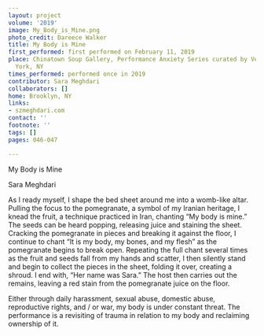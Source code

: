 ```yaml
---
layout: project
volume: '2019'
image: My_Body_is_Mine.png
photo_credit: Dareece Walker
title: My Body is Mine
first_performed: first performed on February 11, 2019
place: Chinatown Soup Gallery, Performance Anxiety Series curated by Ventiko, New
  York, NY
times_performed: performed once in 2019
contributor: Sara Meghdari
collaborators: []
home: Brooklyn, NY
links:
- szmeghdari.com
contact: ''
footnote: ''
tags: []
pages: 046-047

---
```


My Body is Mine

Sara Meghdari

As I ready myself, I shape the bed sheet around me into a womb-like altar. Pulling the focus to the pomegranate, a symbol of my Iranian heritage, I knead the fruit, a technique practiced in Iran, chanting “My body is mine.” The seeds can be heard popping, releasing juice and staining the sheet. Cracking the pomegranate in pieces and breaking it against the floor, I continue to chant “It is my body, my bones, and my flesh” as the pomegranate begins to break open. Repeating the full chant several times as the fruit and seeds fall from my hands and scatter, I then silently stand and begin to collect the pieces in the sheet, folding it over, creating a shroud. I end with, “Her name was Sara.” The host then carries out the remains, leaving a red stain from the pomegranate juice on the floor.

Either through daily harassment, sexual abuse, domestic abuse, reproductive rights, and / or war, my body is under constant threat. The performance is a revisiting of trauma in relation to my body and reclaiming ownership of it.
